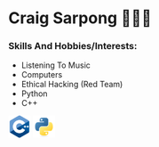   <div>
    <div>
      <div>
        <div>
          <h1>Craig Sarpong 👨🏻‍💻</h1>
          <h3>Skills And Hobbies/Interests:</h3>
          <ul>
            <li>
 Listening To Music</li>
            <li>
 Computers</li>
            <li>Ethical Hacking (Red Team)</li>
            <li>Python</li>
            <li>C++</li>
          </ul>
          <img src="https://raw.githubusercontent.com/devicons/devicon/master/icons/cplusplus/cplusplus-original.svg" alt="cplusplus" width="40" height="40"/> </a> <a href="https://www.python.org" target="_blank" rel="noreferrer"> <img src="https://raw.githubusercontent.com/devicons/devicon/master/icons/python/python-original.svg" alt="python" width="40" height="40"/> </a> </p>
        </div>
      </div>
    </div>
  </div>
</body>
